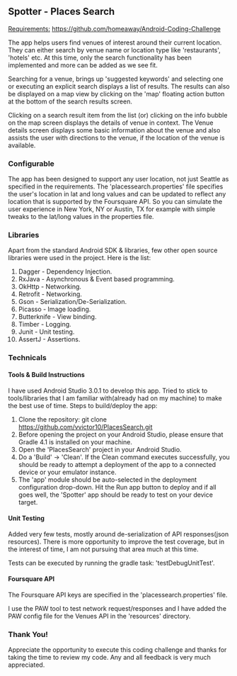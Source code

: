 ## Spotter - Places Search

[Requirements:](https://github.com/homeaway/Android-Coding-Challenge) https://github.com/homeaway/Android-Coding-Challenge

The app helps users find venues of interest around their current location. They can either search by venue name or location type like 'restaurants', 'hotels' etc. At this time, only the search functionality has been implemented and more can be added as we see fit.

Searching for a venue, brings up 'suggested keywords' and selecting one or executing an explicit search displays a list of results. The results can also be displayed on a map view by clicking on the 'map' floating action button at the bottom of the search results screen.

Clicking on a search result item from the list (or) clicking on the info bubble on the map screen displays the details of venue in context. The Venue details screen displays some basic information about the venue and also assists the user with directions to the venue, if the location of the venue is available.

### Configurable

The app has been designed to support any user location, not just Seattle as specified in the requirements. The 'placessearch.properties' file specifies the user's location in lat and long values and can be updated to reflect any location that is supported by the Foursquare API. So you can simulate the user experience in New York, NY or Austin, TX for example with simple tweaks to the lat/long values in the properties file.

### Libraries

Apart from the standard Android SDK & libraries, few other open source libraries were used in the project. Here is the list: 

1. Dagger - Dependency Injection.
2. RxJava - Asynchronous & Event based programming.
3. OkHttp - Networking.
4. Retrofit - Networking.
5. Gson - Serialization/De-Serialization.
6. Picasso - Image loading.
7. Butterknife - View binding.
8. Timber - Logging.
9. Junit - Unit testing.
10. AssertJ - Assertions.

### Technicals

#### Tools & Build Instructions

I have used Android Studio 3.0.1 to develop this app. Tried to stick to tools/libraries that I am familiar with(already had on my machine) to make the best use of time. Steps to build/deploy the app:
 
  1. Clone the repository: git clone https://github.com/vvictor10/PlacesSearch.git
  2. Before opening the project on your Android Studio, please ensure that Gradle 4.1 is installed on your machine.
  3. Open the 'PlacesSearch' project in your Android Studio.
  4. Do a 'Build' -> 'Clean'. If the Clean command executes successfully, you should be ready to attempt a deployment of the app to a connected device or your emulator instance.
  5. The 'app' module should be auto-selected in the deployment configuration drop-down. Hit the Run app button to deploy and if all goes well, the 'Spotter' app should be ready to test on your device target.

#### Unit Testing

Added very few tests, mostly around de-serialization of API responses(json resources). There is more opportunity to improve the test coverage, but in the interest of time, I am not pursuing that area much at this time.

Tests can be executed by running the gradle task: 'testDebugUnitTest'.

#### Foursquare API

The Foursquare API keys are specified in the 'placessearch.properties' file.
  
I use the PAW tool to test network request/responses and I have added the PAW config file for the Venues API in the 'resources' directory.

### Thank You!

Appreciate the opportunity to execute this coding challenge and thanks for taking the time to review my code. Any and all feedback is very much appreciated.
